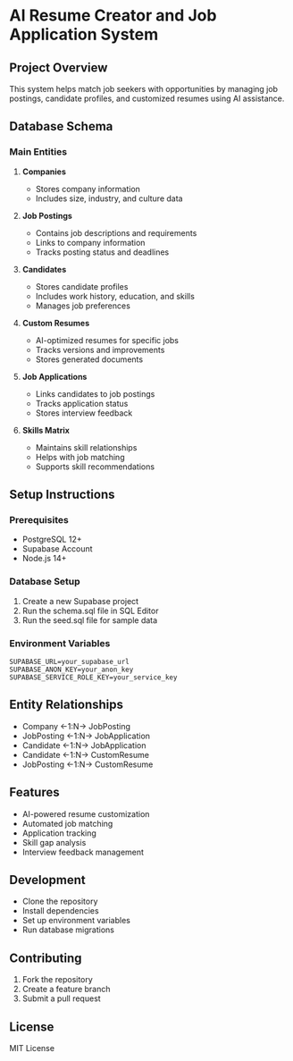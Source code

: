 # AI Resume Creator and Job Application System

## Project Overview
This system helps match job seekers with opportunities by managing job postings, candidate profiles, and customized resumes using AI assistance.

## Database Schema

### Main Entities
1. **Companies**
   - Stores company information
   - Includes size, industry, and culture data

2. **Job Postings**
   - Contains job descriptions and requirements
   - Links to company information
   - Tracks posting status and deadlines

3. **Candidates**
   - Stores candidate profiles
   - Includes work history, education, and skills
   - Manages job preferences

4. **Custom Resumes**
   - AI-optimized resumes for specific jobs
   - Tracks versions and improvements
   - Stores generated documents

5. **Job Applications**
   - Links candidates to job postings
   - Tracks application status
   - Stores interview feedback

6. **Skills Matrix**
   - Maintains skill relationships
   - Helps with job matching
   - Supports skill recommendations

## Setup Instructions

### Prerequisites
- PostgreSQL 12+
- Supabase Account
- Node.js 14+

### Database Setup
1. Create a new Supabase project
2. Run the schema.sql file in SQL Editor
3. Run the seed.sql file for sample data

### Environment Variables
```env
SUPABASE_URL=your_supabase_url
SUPABASE_ANON_KEY=your_anon_key
SUPABASE_SERVICE_ROLE_KEY=your_service_key
```

## Entity Relationships
- Company ←1:N→ JobPosting
- JobPosting ←1:N→ JobApplication
- Candidate ←1:N→ JobApplication
- Candidate ←1:N→ CustomResume
- JobPosting ←1:N→ CustomResume

## Features
- AI-powered resume customization
- Automated job matching
- Application tracking
- Skill gap analysis
- Interview feedback management

## Development
- Clone the repository
- Install dependencies
- Set up environment variables
- Run database migrations

## Contributing
1. Fork the repository
2. Create a feature branch
3. Submit a pull request

## License
MIT License 